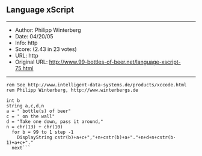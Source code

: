 
## Language xScript ##
---
- Author: Philipp Winterberg
- Date: 04/20/05
- Info: http
- Score:  (2.43 in 23 votes)
- URL: http
- Original URL: http://www.99-bottles-of-beer.net/language-xscript-75.html
---

```rem xScript version of 99 Bottles of beer (Bottles.xs)
rem See http://www.intelligent-data-systems.de/products/xccode.html
rem Philipp Winterberg, http://www.winterbergs.de

int b
string a,c,d,n
a = " bottle(s) of beer"
c = " on the wall"
d = "Take one down, pass it around," 
n = chr(13) + chr(10)
  for b = 99 to 1 step -1
    DisplayString cstr(b)+a+c+","+n+cstr(b)+a+"."+n+d+n+cstr(b-1)+a+c+"."
  next```